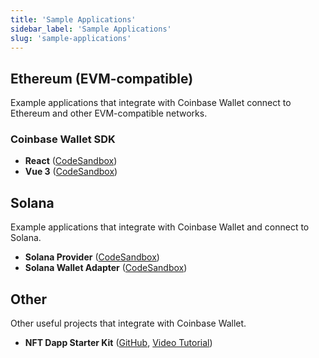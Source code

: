 ```yaml
---
title: 'Sample Applications'
sidebar_label: 'Sample Applications'
slug: 'sample-applications'
---
```


## Ethereum (EVM-compatible)

Example applications that integrate with Coinbase Wallet connect to Ethereum and other EVM-compatible networks.

### Coinbase Wallet SDK

- **React** ([CodeSandbox](https://codesandbox.io/s/vanilla-coinbase-wallet-sdk-demo-react-mpn8ed))
- **Vue 3** ([CodeSandbox](https://codesandbox.io/s/vanilla-coinbase-wallet-sdk-demo-vue-3-yqdego))

## Solana

Example applications that integrate with Coinbase Wallet and connect to Solana.

- **Solana Provider** ([CodeSandbox](https://codesandbox.io/s/coinbase-wallet-demo-solana-provider-lq0e8y))
- **Solana Wallet Adapter** ([CodeSandbox](https://codesandbox.io/s/coinbase-wallet-demo-solana-wallet-adapter-g99lxl))

## Other

Other useful projects that integrate with Coinbase Wallet.

- **NFT Dapp Starter Kit** ([GitHub](https://github.com/coinbase/nft-dapp-starter-kit), [Video Tutorial](https://www.youtube.com/watch?v=gvkO9iqz1oQ))
